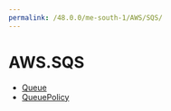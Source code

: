 ```yaml
---
permalink: /48.0.0/me-south-1/AWS/SQS/
---
```


# AWS.SQS



* [Queue](Queue.md)
* [QueuePolicy](QueuePolicy.md)